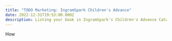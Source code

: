 ```yaml
---
title: "TODO Marketing: IngramSpark Children's Advance"
date: 2022-12-31T19:53:00.000Z
description: Listing your book in IngramSpark's Children's Advance Catalog
---
```

How
